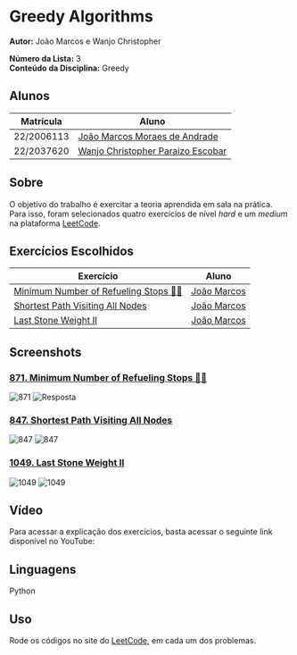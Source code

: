 # Greedy Algorithms

**Autor:** João Marcos e Wanjo Christopher  

**Número da Lista:** 3  
**Conteúdo da Disciplina:** Greedy  

## Alunos

| Matrícula   | Aluno                                                              |
|-------------|--------------------------------------------------------------------|
| 22/2006113 | [João Marcos Moraes de Andrade](https://github.com/JJOAOMARCOSS)                     |
| 22/2037620 | [Wanjo Christopher Paraizo Escobar](https://github.com/wChrstphr)                  |

## Sobre

O objetivo do trabalho é exercitar a teoria aprendida em sala na prática.  
Para isso, foram selecionados quatro exercícios de nível *hard* e um *medium*  
na plataforma [LeetCode](https://leetcode.com).  

## Exercícios Escolhidos

| Exercício                                                                                                                                           | Aluno                                   |
|-----------------------------------------------------------------------------------------------------------------------------------------------------|----------------------------------------|
| [Minimum Number of Refueling Stops 🚛⛽](https://leetcode.com/problems/minimum-number-of-refueling-stops/)                                            | [João Marcos](https://github.com/JJOAOMARCOSS)    |
| [Shortest Path Visiting All Nodes](https://leetcode.com/problems/shortest-path-visiting-all-nodes/)                                                  | [João Marcos](https://github.com/JJOAOMARCOSS)    |
| [Last Stone Weight II](https://leetcode.com/problems/last-stone-weight-ii/)                                                                         | [João Marcos](https://github.com/JJOAOMARCOSS)    |

## Screenshots
### [871. Minimum Number of Refueling Stops 🚛⛽](https://leetcode.com/problems/minimum-number-of-refueling-stops/)
![871](/assets/871.png)
![Resposta](/assets/871-res.png)

### [847. Shortest Path Visiting All Nodes](https://leetcode.com/problems/shortest-path-visiting-all-nodes/)
![847](/assets/847.png)
![847](/assets/847-res.png)

### [1049. Last Stone Weight II](https://leetcode.com/problems/last-stone-weight-ii/)
![1049](/assets/1049.png)
![1049](/assets/1049-res.png)


## Vídeo

Para acessar a explicação dos exercícios, basta acessar o seguinte link disponível no YouTube:  


## Linguagens
Python

## Uso
Rode os códigos no site do [LeetCode](https://leetcode.com/), em cada um dos problemas.
